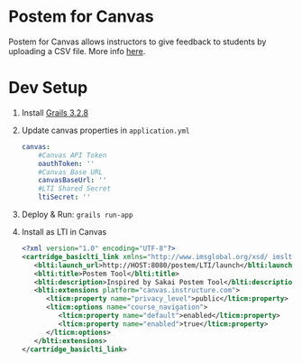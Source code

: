 Postem for Canvas
================
Postem for Canvas allows instructors to give feedback to students by uploading a CSV file. More info [here](http://help.canvas.yale.edu/m/55452/l/746010-using-post-em-within-your-canvas-site). 

Dev Setup
================
1. Install [Grails 3.2.8](https://grails.org/download.html#sdkman)

2. Update canvas properties in `application.yml`
    ```yaml
    canvas:
        #Canvas API Token
        oauthToken: ''
        #Canvas Base URL
        canvasBaseUrl: ''
        #LTI Shared Secret
        ltiSecret: ''
    ```

3. Deploy & Run: `grails run-app`

4. Install as LTI in Canvas
    ```xml
    <?xml version="1.0" encoding="UTF-8"?>
    <cartridge_basiclti_link xmlns="http://www.imsglobal.org/xsd/ imslticc_v1p0" xmlns:blti="http://www.imsglobal.org/xsd/imsbasiclti_v1p0" xmlns:lticm="http://www.imsglobal.org/xsd/imslticm_v1p0" xmlns:lticp="http://www.imsglobal.org/xsd/imslticp_v1p0" xmlns:xsi="http://www.w3.org/2001/XMLSchema-instance" xsi:schemaLocation="http://www.imsglobal.org/xsd/imslticc_v1p0 http://www.imsglobal.org/xsd/lti/ltiv1p0/imslticc_v1p0.xsd     http://www.imsglobal.org/xsd/imsbasiclti_v1p0 http:// www.imsglobal.org/xsd/lti/ltiv1p0/imsbasiclti_v1p0.xsd     http://www.imsglobal.org/xsd/imslticm_v1p0 http:// www.imsglobal.org/xsd/lti/ltiv1p0/imslticm_v1p0.xsd     http://www.imsglobal.org/xsd/imslticp_v1p0 http:// www.imsglobal.org/xsd/lti/ltiv1p0/imslticp_v1p0.xsd">
       <blti:launch_url>http://HOST:8080/postem/LTI/launch</blti:launch_url>
       <blti:title>Postem Tool</blti:title>
       <blti:description>Inspired by Sakai Postem Tool</blti:description>
       <blti:extensions platform="canvas.instructure.com">
          <lticm:property name="privacy_level">public</lticm:property>
          <lticm:options name="course_navigation">
             <lticm:property name="default">enabled</lticm:property>
             <lticm:property name="enabled">true</lticm:property>
          </lticm:options>
       </blti:extensions>
    </cartridge_basiclti_link>
    ```
    


